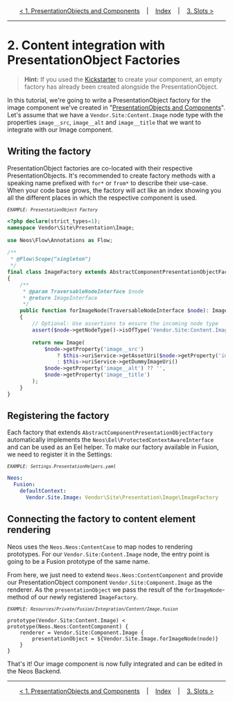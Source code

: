 <div align="center">
    <a href="./01_PresentationObjectsAndComponents.md">&lt; 1. PresentationObjects and Components</a>
    &nbsp;&nbsp;&nbsp;|&nbsp;&nbsp;&nbsp;
    <a href="./00_Index.md">Index</a>
    &nbsp;&nbsp;&nbsp;|&nbsp;&nbsp;&nbsp;
    <a href="./03_Slots.md">3. Slots &gt;</a>
</div>

---

# 2. Content integration with PresentationObject Factories

> **Hint:** If you used the [Kickstarter](./Kickstarter.md) to create your component, an empty factory has already been created alongside the PresentationObject.

In this tutorial, we're going to write a PresentationObject factory for the image component we've created in "[PresentationObjects and Components](./PresentationObjectsAndComponents.md)". Let's assume that we have a `Vendor.Site:Content.Image` node type with the properties `image__src`, `image__alt` and `image__title` that we want to integrate with our Image component.

## Writing the factory

PresentationObject factories are co-located with their respective PresentationObjects. It's recommended to create factory methods with a speaking name prefixed with `for*` or `from*` to describe their use-case. When your code base grows, the factory will act like an index showing you all the different places in which the respective component is used.

<small>*`EXAMPLE: PresentationObject Factory`*</small>

```php
<?php declare(strict_types=1);
namespace Vendor\Site\Presentation\Image;

use Neos\Flow\Annotations as Flow;

/**
 * @Flow\Scope("singleton")
 */
final class ImageFactory extends AbstractComponentPresentationObjectFactory
{
    /**
     * @param TraversableNodeInterface $node
     * @return ImageInterface
     */
    public function forImageNode(TraversableNodeInterface $node): ImageInterface
    {
        // Optional: Use assertions to ensure the incoming node type
        assert($node->getNodeType()->isOfType('Vendor.Site:Content.Image'));

        return new Image(
            $node->getProperty('image__src')
                ? $this->uriService->getAssetUri($node->getProperty('image__src'))
                : $this->uriService->getDummyImageUri()
            $node->getProperty('image__alt') ?? '',
            $node->getProperty('image__title')
        );
    }
}
```

## Registering the factory

Each factory that extends `AbstractComponentPresentationObjectFactory` automatically implements the `Neos\Eel\ProtectedContextAwareInterface` and can be used as an Eel helper. To make our factory available in Fusion, we need to register it in the Settings:

<small>*`EXAMPLE: Settings.PresentationHelpers.yaml`*</small>

```yaml
Neos:
  Fusion:
    defaultContext:
      Vendor.Site.Image: Vendor\Site\Presentation\Image\ImageFactory
```

## Connecting the factory to content element rendering

Neos uses the `Neos.Neos:ContentCase` to map nodes to rendering prototypes. For our `Vendor.Site:Content.Image` node, the entry point is going to be a Fusion prototype of the same name.

From here, we just need to extend `Neos.Neos:ContentComponent` and provide our PresentationObject component `Vendor.Site:Component.Image` as the renderer. As the `presentationObject` we pass the result of the `forImageNode`-method of our newly registered `ImageFactory`.

<small>*`EXAMPLE: Resources/Private/Fusion/Integration/Content/Image.fusion`*</small>

```fusion
prototype(Vendor.Site:Content.Image) < prototype(Neos.Neos:ContentComponent) {
    renderer = Vendor.Site:Component.Image {
        presentationObject = ${Vendor.Site.Image.forImageNode(node)}
    }
}
```

That's it! Our image component is now fully integrated and can be edited in the Neos Backend.

---

<div align="center">
    <a href="./01_PresentationObjectsAndComponents.md">&lt; 1. PresentationObjects and Components</a>
    &nbsp;&nbsp;&nbsp;|&nbsp;&nbsp;&nbsp;
    <a href="./00_Index.md">Index</a>
    &nbsp;&nbsp;&nbsp;|&nbsp;&nbsp;&nbsp;
    <a href="./03_Slots.md">3. Slots &gt;</a>
</div>
